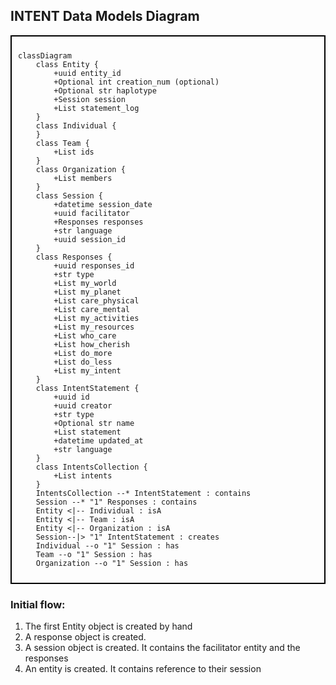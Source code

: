 ## INTENT Data Models Diagram

<div style="border: 2px solid black; padding: 10px;">

```mermaid
classDiagram
    class Entity {
        +uuid entity_id
        +Optional int creation_num (optional)
        +Optional str haplotype
        +Session session
        +List statement_log
    }
    class Individual {
    }
    class Team {
        +List ids
    }
    class Organization {
        +List members
    }
    class Session {
        +datetime session_date
        +uuid facilitator
        +Responses responses
        +str language
        +uuid session_id
    }
    class Responses {
        +uuid responses_id
        +str type
        +List my_world
        +List my_planet
        +List care_physical
        +List care_mental
        +List my_activities
        +List my_resources
        +List who_care
        +List how_cherish
        +List do_more
        +List do_less
        +List my_intent
    }
    class IntentStatement {
        +uuid id
        +uuid creator
        +str type
        +Optional str name
        +List statement
        +datetime updated_at
        +str language
    }
    class IntentsCollection {
        +List intents
    }
    IntentsCollection --* IntentStatement : contains
    Session --* "1" Responses : contains
    Entity <|-- Individual : isA
    Entity <|-- Team : isA
    Entity <|-- Organization : isA
    Session--|> "1" IntentStatement : creates
    Individual --o "1" Session : has
    Team --o "1" Session : has
    Organization --o "1" Session : has

```

</div>

### Initial flow: 
1. The first Entity object is created by hand   
2. A response object is created. 
3. A session object is created. It contains the facilitator entity and the responses
4. An entity is created. It contains reference to their session
